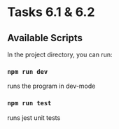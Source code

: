 # Tasks 6.1 & 6.2

## Available Scripts

In the project directory, you can run:

### `npm run dev`

runs the program in dev-mode

### `npm run test`

runs jest unit tests
